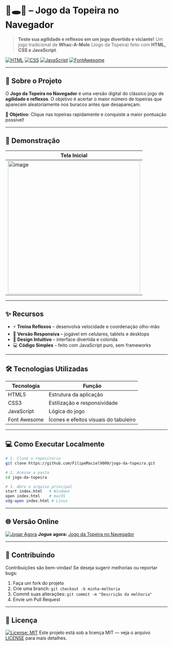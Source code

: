 # 🐹🕳️🔨 – Jogo da Topeira no Navegador

> **Teste sua agilidade e reflexos em um jogo divertido e viciante!**
> Um jogo tradicional de **Whac-A-Mole** (Jogo da Topeira) feito com **HTML, CSS e JavaScript**.

[![HTML](https://img.shields.io/badge/HTML5-E34F26?style=for-the-badge\&logo=html5\&logoColor=white)](https://developer.mozilla.org/pt-BR/docs/Web/HTML)
[![CSS](https://img.shields.io/badge/CSS3-1572B6?style=for-the-badge\&logo=css3\&logoColor=white)](https://developer.mozilla.org/pt-BR/docs/Web/CSS)
[![JavaScript](https://img.shields.io/badge/JavaScript-F7DF1E?style=for-the-badge\&logo=javascript\&logoColor=black)](https://developer.mozilla.org/pt-BR/docs/Web/JavaScript)
[![FontAwesome](https://img.shields.io/badge/Font_Awesome-528EE5?style=for-the-badge\&logo=fontawesome\&logoColor=white)](https://fontawesome.com/)

---

## 🚀 Sobre o Projeto

O **Jogo da Topeira no Navegador** é uma versão digital do clássico jogo de **agilidade e reflexos**.
O objetivo é acertar o maior número de topeiras que aparecem aleatoriamente nos buracos antes que desapareçam.

🎯 **Objetivo**: Clique nas topeiras rapidamente e conquiste a maior pontuação possível!

---

## 📸 Demonstração

| Tela Inicial                                                                                                                       |
| ---------------------------------------------------------------------------------------------------------------------------------- |
| <img width="410" height="413" alt="image" src="https://github.com/user-attachments/assets/1e7b9ab7-918d-44f8-863b-30edda05b846" /> |

---

## ✨ Recursos

* ⚡ **Treina Reflexos** – desenvolva velocidade e coordenação olho-mão
* 📱 **Versão Responsiva** – jogável em celulares, tablets e desktops
* 🎨 **Design Intuitivo** – interface divertida e colorida
* 💻 **Código Simples** – feito com JavaScript puro, sem frameworks

---

## 🛠️ Tecnologias Utilizadas

| Tecnologia   | Função                                |
| ------------ | ------------------------------------- |
| HTML5        | Estrutura da aplicação                |
| CSS3         | Estilização e responsividade          |
| JavaScript   | Lógica do jogo                        |
| Font Awesome | Ícones e efeitos visuais do tabuleiro |

---

## 💻 Como Executar Localmente

```bash
# 1. Clone o repositório
git clone https://github.com/FilipeMaciel9000/jogo-da-topeira.git

# 2. Acesse a pasta
cd jogo-da-topeira

# 3. Abra o arquivo principal
start index.html   # Windows
open index.html    # macOS
xdg-open index.html # Linux
```

---

## 🌐 Versão Online

[![Jogar Agora](https://img.shields.io/badge/Play-Online-brightgreen?style=for-the-badge)](https://filipemaciel9000.github.io/jogo-da-topeira/)
**Jogue agora:** [Jogo da Topeira no Navegador](https://filipemaciel9000.github.io/jogo-da-topeira/)

---

## 🤝 Contribuindo

Contribuições são bem-vindas!
Se deseja sugerir melhorias ou reportar bugs:

1. Faça um fork do projeto
2. Crie uma branch: `git checkout -b minha-melhoria`
3. Commit suas alterações: `git commit -m "Descrição da melhoria"`
4. Envie um Pull Request

---

## 📜 Licença

[![License: MIT](https://img.shields.io/badge/License-MIT-yellow.svg)](https://opensource.org/licenses/MIT)
Este projeto está sob a licença MIT — veja o arquivo [LICENSE](./LICENSE) para mais detalhes.
